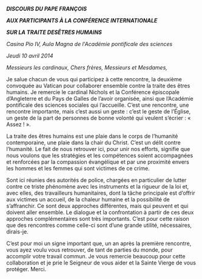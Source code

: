 ***DISCOURS DU PAPE FRANÇOIS***

***AUX PARTICIPANTS À LA CONFÉRENCE INTERNATIONALE***

***SUR LA TRAITE DESÊTRES HUMAINS***

*Casina Pio IV, Aula Magna de l'Académie pontificale des sciences*

*Jeudi 10 avril 2014*

*Messieurs les cardinaux, Chers frères, Messieurs et Mesdames,*

Je salue chacun de vous qui participez à cette rencontre, la deuxième convoquée au Vatican pour collaborer ensemble contre la traite des êtres humains. Je remercie le cardinal Nichols et la Conférence épiscopale d’Angleterre et du Pays de Galles de l’avoir organisée, ainsi que l’Académie pontificale des sciences sociales qui l’accueille. C’est une rencontre, une rencontre importante, mais c’est aussi un geste : c’est le geste de l’Église, un geste de la part de personnes de bonne volonté qui veulent s’écrier : « Assez ! ».

La traite des êtres humains est une plaie dans le corps de l’humanité contemporaine, une plaie dans la chair du Christ. C’est un délit contre l’humanité. Le fait de nous retrouver ici, pour unir nos efforts, signifie que nous voulons que les stratégies et les compétences soient accompagnées et renforcées par la compassion évangélique et par une proximité envers les hommes et les femmes qui sont victimes de ce crime.

Sont ici réunies des autorités de police, chargées en particulier de lutter contre ce triste phénomène avec les instruments et la rigueur de la loi et, avec elles, des travailleurs humanitaires, dont la tâche principale est d’offrir aux victimes un accueil, de la chaleur humaine et la possibilité de s’affranchir. Ce sont deux approches différentes, mais qui peuvent et qui doivent aller ensemble. Le dialogue et la confrontation à partir de ces deux approches complémentaires sont très importants. C’est pour cette raison que des rencontres comme celle-ci sont d’une grande utilité, nécessaires, dirais-je.

C’est pour moi un signe important que, un an après la première rencontre, vous ayez voulu vous retrouver, de tant de parties du monde, pour accomplir votre travail commun. Je vous remercie beaucoup pour cette collaboration et je prie le Seigneur de vous aider et la Sainte Vierge de vous protéger. Merci.